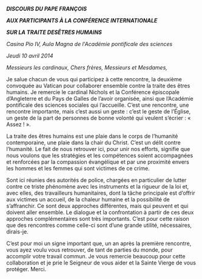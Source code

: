 ***DISCOURS DU PAPE FRANÇOIS***

***AUX PARTICIPANTS À LA CONFÉRENCE INTERNATIONALE***

***SUR LA TRAITE DESÊTRES HUMAINS***

*Casina Pio IV, Aula Magna de l'Académie pontificale des sciences*

*Jeudi 10 avril 2014*

*Messieurs les cardinaux, Chers frères, Messieurs et Mesdames,*

Je salue chacun de vous qui participez à cette rencontre, la deuxième convoquée au Vatican pour collaborer ensemble contre la traite des êtres humains. Je remercie le cardinal Nichols et la Conférence épiscopale d’Angleterre et du Pays de Galles de l’avoir organisée, ainsi que l’Académie pontificale des sciences sociales qui l’accueille. C’est une rencontre, une rencontre importante, mais c’est aussi un geste : c’est le geste de l’Église, un geste de la part de personnes de bonne volonté qui veulent s’écrier : « Assez ! ».

La traite des êtres humains est une plaie dans le corps de l’humanité contemporaine, une plaie dans la chair du Christ. C’est un délit contre l’humanité. Le fait de nous retrouver ici, pour unir nos efforts, signifie que nous voulons que les stratégies et les compétences soient accompagnées et renforcées par la compassion évangélique et par une proximité envers les hommes et les femmes qui sont victimes de ce crime.

Sont ici réunies des autorités de police, chargées en particulier de lutter contre ce triste phénomène avec les instruments et la rigueur de la loi et, avec elles, des travailleurs humanitaires, dont la tâche principale est d’offrir aux victimes un accueil, de la chaleur humaine et la possibilité de s’affranchir. Ce sont deux approches différentes, mais qui peuvent et qui doivent aller ensemble. Le dialogue et la confrontation à partir de ces deux approches complémentaires sont très importants. C’est pour cette raison que des rencontres comme celle-ci sont d’une grande utilité, nécessaires, dirais-je.

C’est pour moi un signe important que, un an après la première rencontre, vous ayez voulu vous retrouver, de tant de parties du monde, pour accomplir votre travail commun. Je vous remercie beaucoup pour cette collaboration et je prie le Seigneur de vous aider et la Sainte Vierge de vous protéger. Merci.